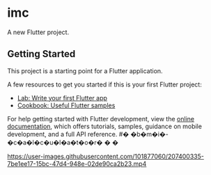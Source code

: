 # imc

A new Flutter project.

## Getting Started

This project is a starting point for a Flutter application.

A few resources to get you started if this is your first Flutter project:

- [Lab: Write your first Flutter app](https://docs.flutter.dev/get-started/codelab)
- [Cookbook: Useful Flutter samples](https://docs.flutter.dev/cookbook)

For help getting started with Flutter development, view the
[online documentation](https://docs.flutter.dev/), which offers tutorials,
samples, guidance on mobile development, and a full API reference.
#� �b�m�i�-�c�a�l�c�u�l�a�t�o�r�
�
�

https://user-images.githubusercontent.com/101877060/207400335-7be1ee17-15bc-47d4-948e-02de90ca2b23.mp4

